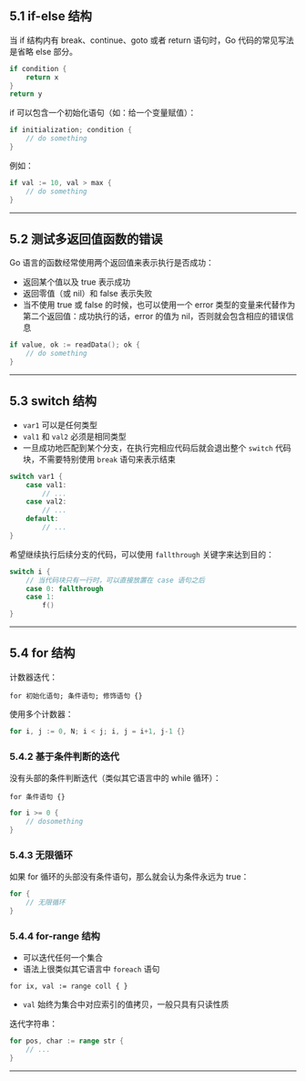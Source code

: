 ## 5.1 if-else 结构

当 if 结构内有 break、continue、goto 或者 return 语句时，Go 代码的常见写法是省略 else 部分。

```go
if condition {
    return x
}
return y
```

if 可以包含一个初始化语句（如：给一个变量赋值）：

```go
if initialization; condition {
    // do something
}
```

例如：

```go
if val := 10, val > max {
    // do something
}
```

----

## 5.2 测试多返回值函数的错误

Go 语言的函数经常使用两个返回值来表示执行是否成功：

- 返回某个值以及 true 表示成功
- 返回零值（或 nil）和 false 表示失败
- 当不使用 true 或 false 的时候，也可以使用一个 error 类型的变量来代替作为第二个返回值：成功执行的话，error 的值为 nil，否则就会包含相应的错误信息

```go
if value, ok := readData(); ok {
    // do something
}
```

----

## 5.3 switch 结构

- `var1` 可以是任何类型
- `val1` 和 `val2` 必须是相同类型
- 一旦成功地匹配到某个分支，在执行完相应代码后就会退出整个 `switch` 代码块，不需要特别使用 `break` 语句来表示结束

```go
switch var1 {
    case val1:
        // ...
    case val2:
        // ...
    default:
        // ...
}
```

希望继续执行后续分支的代码，可以使用 `fallthrough` 关键字来达到目的：

```go
switch i {
    // 当代码块只有一行时，可以直接放置在 case 语句之后
    case 0: fallthrough
    case 1:
        f()
}
```

----

## 5.4 for 结构

计数器迭代：

```
for 初始化语句; 条件语句; 修饰语句 {}
```

使用多个计数器：

```go
for i, j := 0, N; i < j; i, j = i+1, j-1 {}
```

### 5.4.2 基于条件判断的迭代

没有头部的条件判断迭代（类似其它语言中的 while 循环）：

```
for 条件语句 {}
```

```go
for i >= 0 {
    // dosomething
}
```

### 5.4.3 无限循环

如果 for 循环的头部没有条件语句，那么就会认为条件永远为 true：

```go
for {
    // 无限循环
}
```

### 5.4.4 for-range 结构

- 可以迭代任何一个集合
- 语法上很类似其它语言中 `foreach` 语句

```
for ix, val := range coll { }
```

- `val` 始终为集合中对应索引的值拷贝，一般只具有只读性质

迭代字符串：

```go
for pos, char := range str {
    // ...
}
```

----